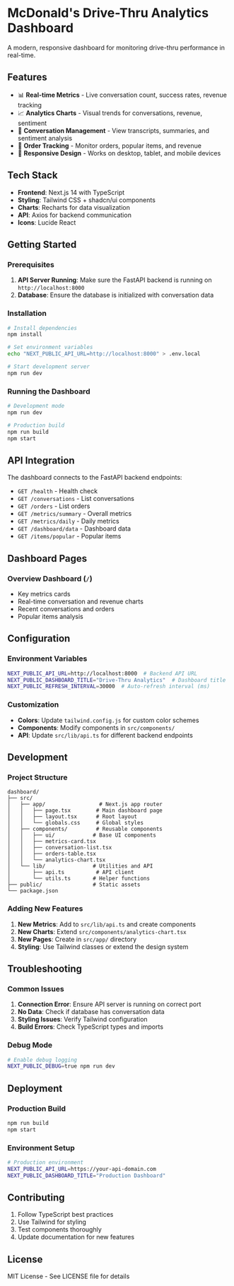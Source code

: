 # McDonald's Drive-Thru Analytics Dashboard

A modern, responsive dashboard for monitoring drive-thru performance in real-time.

## Features

- 📊 **Real-time Metrics** - Live conversation count, success rates, revenue tracking
- 📈 **Analytics Charts** - Visual trends for conversations, revenue, sentiment
- 💬 **Conversation Management** - View transcripts, summaries, and sentiment analysis
- 🛒 **Order Tracking** - Monitor orders, popular items, and revenue
- 📱 **Responsive Design** - Works on desktop, tablet, and mobile devices

## Tech Stack

- **Frontend**: Next.js 14 with TypeScript
- **Styling**: Tailwind CSS + shadcn/ui components
- **Charts**: Recharts for data visualization
- **API**: Axios for backend communication
- **Icons**: Lucide React

## Getting Started

### Prerequisites

1. **API Server Running**: Make sure the FastAPI backend is running on `http://localhost:8000`
2. **Database**: Ensure the database is initialized with conversation data

### Installation

```bash
# Install dependencies
npm install

# Set environment variables
echo "NEXT_PUBLIC_API_URL=http://localhost:8000" > .env.local

# Start development server
npm run dev
```

### Running the Dashboard

```bash
# Development mode
npm run dev

# Production build
npm run build
npm start
```

## API Integration

The dashboard connects to the FastAPI backend endpoints:

- `GET /health` - Health check
- `GET /conversations` - List conversations
- `GET /orders` - List orders  
- `GET /metrics/summary` - Overall metrics
- `GET /metrics/daily` - Daily metrics
- `GET /dashboard/data` - Dashboard data
- `GET /items/popular` - Popular items

## Dashboard Pages

### Overview Dashboard (`/`)
- Key metrics cards
- Real-time conversation and revenue charts
- Recent conversations and orders
- Popular items analysis

## Configuration

### Environment Variables

```bash
NEXT_PUBLIC_API_URL=http://localhost:8000  # Backend API URL
NEXT_PUBLIC_DASHBOARD_TITLE="Drive-Thru Analytics"  # Dashboard title
NEXT_PUBLIC_REFRESH_INTERVAL=30000  # Auto-refresh interval (ms)
```

### Customization

- **Colors**: Update `tailwind.config.js` for custom color schemes
- **Components**: Modify components in `src/components/`
- **API**: Update `src/lib/api.ts` for different backend endpoints

## Development

### Project Structure

```
dashboard/
├── src/
│   ├── app/                 # Next.js app router
│   │   ├── page.tsx        # Main dashboard page
│   │   ├── layout.tsx      # Root layout
│   │   └── globals.css     # Global styles
│   ├── components/         # Reusable components
│   │   ├── ui/            # Base UI components
│   │   ├── metrics-card.tsx
│   │   ├── conversation-list.tsx
│   │   ├── orders-table.tsx
│   │   └── analytics-chart.tsx
│   └── lib/               # Utilities and API
│       ├── api.ts          # API client
│       └── utils.ts       # Helper functions
├── public/                # Static assets
└── package.json
```

### Adding New Features

1. **New Metrics**: Add to `src/lib/api.ts` and create components
2. **New Charts**: Extend `src/components/analytics-chart.tsx`
3. **New Pages**: Create in `src/app/` directory
4. **Styling**: Use Tailwind classes or extend the design system

## Troubleshooting

### Common Issues

1. **Connection Error**: Ensure API server is running on correct port
2. **No Data**: Check if database has conversation data
3. **Styling Issues**: Verify Tailwind configuration
4. **Build Errors**: Check TypeScript types and imports

### Debug Mode

```bash
# Enable debug logging
NEXT_PUBLIC_DEBUG=true npm run dev
```

## Deployment

### Production Build

```bash
npm run build
npm start
```

### Environment Setup

```bash
# Production environment
NEXT_PUBLIC_API_URL=https://your-api-domain.com
NEXT_PUBLIC_DASHBOARD_TITLE="Production Dashboard"
```

## Contributing

1. Follow TypeScript best practices
2. Use Tailwind for styling
3. Test components thoroughly
4. Update documentation for new features

## License

MIT License - See LICENSE file for details